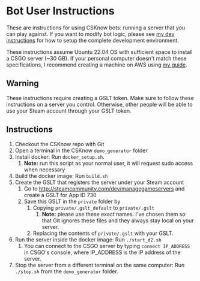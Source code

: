 # Bot User Instructions
These are instructions for using CSKnow bots: running a server that you can play
against. If you want to modify bot logic, please see
[my dev instructions](https://github.com/David-Durst/csknow/blob/master/docs/dev_setup_guide.md)
for how to setup the complete development environment.

These instructions assume Ubuntu 22.04 OS with sufficient space to install a
CSGO server (~30 GB). If your personal computer doesn't match these
specifications, I recommend creating a machine on AWS using [my guide](https://github.com/David-Durst/csknow/blob/master/docs/aws_machine_creation_guide.md).

## Warning
These instructions require creating a GSLT token. Make sure to follow these
instructions on a server you control. Otherwise, other people will be able to
use your Steam account through your GSLT token.

## Instructions
1. Checkout the CSKnow repo with Git
1. Open a terminal in the CSKnow `demo_generator` folder
2. Install docker: Run `docker_setup.sh`. 
   1. **Note:** run this script as your normal user, it will request sudo access when necessary
3. Build the docker image: Run `build.sh` 
4. Create the GSLT that registers the server under your Steam account
   1. Go to http://steamcommunity.com/dev/managegameservers and create a GSLT for App ID 730
   2. Save this GSLT in the `private` folder by
      1. Copying `private/.gslt_default` to `private/.gslt`
         1. **Note:** please use these exact names. I've chosen them so that Git
            ignores these files and they always stay local on your server.
      2. Replacing the contents of `private/.gslt` with your GSLT.
4. Run the server inside the docker image: Run `./start_d2.sh`
   1. You can connect to the CSGO server by typing `connect IP_ADDRESS` in CSGO's
      console, where IP_ADDRESS is the IP address of the server.
4. Stop the server from a different terminal on the same computer: Run `./stop.sh` from the `demo_generator` folder.
